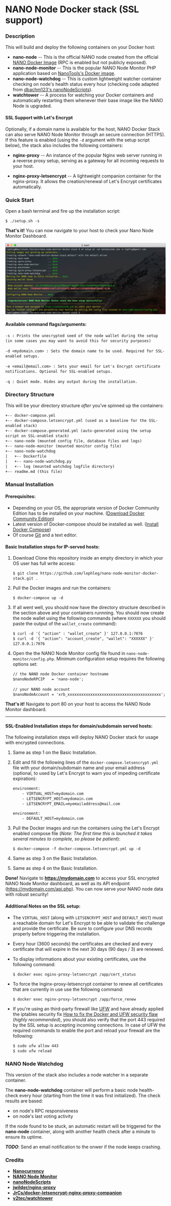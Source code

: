 # NANO Node Docker stack (SSL support)

### **Description**

This will build and deploy the following containers on your Docker host:

* **nano-node** -- This is the official NANO node created from the official [NANO Docker Image](https://hub.docker.com/r/nanocurrency/nano/) (RPC is enabled but not publicly exposed).
* **nano-node-monitor** -- This is the popular NANO Node Monitor PHP application based on [NanoTools's Docker image](https://hub.docker.com/r/nanotools/nanonodemonitor/).
* **nano-node-watchdog** -- This is custom lightweight watcher container checking on node's health status every hour (checking code adapted from [dbachm123's nanoNodeScripts](https://github.com/dbachm123/nanoNodeScripts)).
* **watchtower** -- A process for watching your Docker containers and automatically restarting them whenever their base image like the NANO Node is upgraded.

#### **SSL Support with Let's Encrypt**

Optionally, if a domain name is available for the host, NANO Docker Stack can also serve NANO Node Monitor through an secure connection (HTTPS). If this feature is enabled (using the `-d` argument with the setup script below), the stack also includes the following containers:

* **nginx-proxy** -- An instance of the popular Nginx web server running in a reverse proxy setup, serving as a gateway for all incoming requests to your host.

* **nginx-proxy-letsencrypt** -- A lightweight companion container for the nginx-proxy. It allows the creation/renewal of Let's Encrypt certificates automatically.

### **Quick Start**

Open a bash terminal and fire up the installation script:

```
$ ./setup.sh -s 
```

**That's it!** You can now navigate to your host to check your Nano Node Monitor Dashboard.

![Screenshot](screenshot.png)

#### Available command flags/arguments:

```
-s : Prints the unecrypted seed of the node wallet during the setup (in some cases you may want to avoid this for security purposes)

-d <mydomain.com> : Sets the domain name to be used. Required for SSL-enabled setups.

-e <email@email.com> : Sets your email for Let's Encrypt certificate notifications. Optional for SSL-enabled setups.

-q : Quiet mode. Hides any output during the installation.
```

### **Directory Structure**

This will be your directory structure _after_ you've spinned up the containers:

```
+-- docker-compose.yml
+-- docker-compose.letsencrypt.yml (used as a baseline for the SSL-enabled stack)
+-- docker-compose.generated.yml (auto-generated using the setup script on SSL-enabled stack)
+-- nano-node (mounted config file, database files and logs)
+-- nano-node-monitor (mounted monitor config file)
+-- nano-node-watchdog
|   +-- Dockerfile
|   +-- nano-node-watchdog.py
|   +-- log (mounted watchdog logfile directory)
+-- readme.md (this file)
```

### **Manual Installation**

#### Prerequisites:

* Depending on your OS, the appropriate version of Docker Community Edition has to be installed on your machine.  ([Download Docker Community Edition](https://www.docker.com/community-edition#/download))
* Latest version of Docker-compose should be installed as well. ([Install Docker Compose](https://docs.docker.com/compose/install/))
* Of course [Git](https://git-scm.com/) and a text editor.

#### Basic Installation steps for IP-served hosts:

1. Download Clone this repository inside an empty directory in which your OS user has full write access:

    ```
    $ git clone https://github.com/lephleg/nano-node-monitor-docker-stack.git .
    ```

2. Pull the Docker images and run the containers:

    ```
    $ docker-compose up -d
    ```

3. If all went well, you should now have the directory structure described in the section above and your containers runnning. You should now create the node wallet using the following commands (where `XXXXXX` you should paste the output of the `wallet_create` command):

    ```
    $ curl -d '{ "action" : "wallet_create" }' 127.0.0.1:7076
    $ curl -d '{ "action": "account_create", "wallet": "XXXXXX" }' 127.0.0.1:7076
    ```

4. Open the the NANO Node Monitor config file found in `nano-node-monitor/config.php`. Minimum configuration setup requires the following options set:

    ```
    // the NANO node Docker container hostname
    $nanoNodeRPCIP   = 'nano-node';

    // your NANO node account
    $nanoNodeAccount = 'xrb_xxxxxxxxxxxxxxxxxxxxxxxxxxxxxxxxxxxxxxxxx'; 
    ```

**That's it!** Navigate to port 80 on your host to access the NANO Node Monitor dashboard.

___

#### SSL-Enabled Installation steps for domain/subdomain served hosts:

The following installation steps will deploy NANO Docker stack for usage with encrypted connections.

1. Same as step 1 on the Basic Installation.

2. Edit and fill the following lines of the `docker-compose.letsencrypt.yml` file with your domain/subdomain name and your email address (optional, to used by Let's Encrypt to warn you of impeding certificate expiration):

    ```
    environment:
        - VIRTUAL_HOST=mydomain.com
        - LETSENCRYPT_HOST=mydomain.com
        - LETSENCRYPT_EMAIL=myemailaddress@mail.com
    ```

    ```
    environment:
        - DEFAULT_HOST=mydomain.com
    ```

3. Pull the Docker images and run the containers using the Let's Encrypt enabled compose file (_Note: The first time this is launched it takes several minutes to complete, so please be patient_):

    ```
    $ docker-compose -f docker-compose.letsencrypt.yml up -d
    ```

4. Same as step 3 on the Basic Installation.

5. Same as step 4 on the Basic Installation.

**Done!** Navigate to **https://mydomain.com** to access your SSL encrypted NANO Node Monitor dashboard, as well as its API endpoint (https://mydomain.com/api.php). You can now serve your NANO node data with robust security!

#### **Additional Notes on the SSL setup**: 

* The `VIRTUAL_HOST` (along with `LETSENCRYPT_HOST` and `DEFAULT_HOST`) must a reachable domain for Let's Encrypt to be able to validate the challenge and provide the certificate. Be sure to configure your DNS records properly before triggering the installation.
* Every hour (3600 seconds) the certificates are checked and every certificate that will expire in the next 30 days (90 days / 3) are renewed.
* To display informations about your existing certificates, use the following command:

    ```
    $ docker exec nginx-proxy-letsencrypt /app/cert_status
    ```

* To force the lnginx-proxy-letsencrypt container to renew all certificates that are currently in use use the following command:

    ```
    $ docker exec nginx-proxy-letsencrypt /app/force_renew
    ```

* If you're using an third-party firewall like [UFW](https://help.ubuntu.com/community/UFW) and have already applied the iptables security fix [How to fix the Docker and UFW security flaw](https://www.techrepublic.com/article/how-to-fix-the-docker-and-ufw-security-flaw/) (_highly recommended_), you should also verify that the port 443 required by the SSL setup is accepting incoming connections. In case of UFW the required commands to enable the port and reload your firewall are the following:

    ```
    $ sudo ufw allow 443
    $ sudo ufw reload
    ```

### **NANO Node Watchdog**

This version of the stack also includes a node watcher in a separate container. 

The **nano-node-watchdog** container will perform a basic node health-check every hour (starting from the time it was first initialized). The check results are based:

* on node's RPC responsiveness 
* on node's last voting activity 

If the node found to be stuck, an automatic restart will be triggered for the **nano-node** container, along with another health check after a minute to ensure its uptime.

_**TODO**_: Send an email notification to the onwer if the node keeps crashing.

### **Credits**

* **[Nanocurrency](https://github.com/nanocurrency/raiblocks)**
* **[NANO Node Monitor](https://github.com/NanoTools/nanoNodeMonitor)**
* **[nanoNodeScripts](https://github.com/dbachm123/nanoNodeScripts)**
* **[jwilder/nginx-proxy](https://github.com/jwilder/nginx-proxy)**
* **[JrCs/docker-letsencrypt-nginx-proxy-companion](https://github.com/JrCs/docker-letsencrypt-nginx-proxy-companion)**
* **[v2tec/watchtower](https://github.com/v2tec/watchtower)**